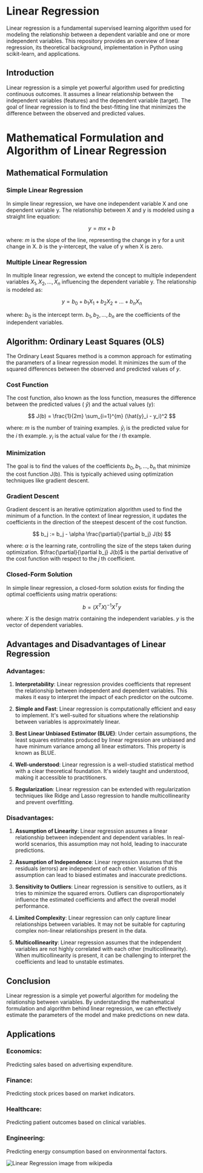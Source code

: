 # Linear Regression
Linear regression is a fundamental supervised learning algorithm used for modeling the relationship between a dependent variable and one or more independent variables. This repository provides an overview of linear regression, its theoretical background, implementation in Python using scikit-learn, and applications.


## Introduction
Linear regression is a simple yet powerful algorithm used for predicting continuous outcomes. It assumes a linear relationship between the independent variables (features) and the dependent variable (target). The goal of linear regression is to find the best-fitting line that minimizes the difference between the observed and predicted values.

# Mathematical Formulation and Algorithm of Linear Regression

## Mathematical Formulation

### Simple Linear Regression

In simple linear regression, we have one independent variable X and one dependent variable y. 
The relationship between X and y is modeled using a straight line equation:

$$ y = mx + b $$

where:
$m$ is the slope of the line, representing the change in y for a unit change in X.
$b$ is the y-intercept, the value of y when X is zero.

### Multiple Linear Regression

In multiple linear regression, we extend the concept to multiple independent variables $X_1, X_2, ..., X_n$ influencing the dependent variable y. The relationship is modeled as:

$$ y = b_0 + b_1X_1 + b_2X_2 + ... + b_nX_n $$

where:
$b_0$ is the intercept term.
$b_1, b_2, ..., b_n$ are the coefficients of the independent variables.

## Algorithm: Ordinary Least Squares (OLS)

The Ordinary Least Squares method is a common approach for estimating the parameters of a linear regression model. It minimizes the sum of the squared differences between the observed and predicted values of $y$.

### Cost Function

The cost function, also known as the loss function, measures the difference between the predicted values ( $\hat{y}$) and the actual values (y):

$$ J(b) = \frac{1}{2m} \sum_{i=1}^{m} (\hat{y}_i - y_i)^2 $$

where:
$m$ is the number of training examples.
$\hat{y}_i$ is the predicted value for the $i$ th example.
$y_i$ is the actual value for the $i$ th example.

### Minimization

The goal is to find the values of the coefficients $b_0, b_1, ..., b_n$ that minimize the cost function J(b). This is typically achieved using optimization techniques like gradient descent.

### Gradient Descent

Gradient descent is an iterative optimization algorithm used to find the minimum of a function. In the context of linear regression, it updates the coefficients in the direction of the steepest descent of the cost function.

$$ b_j := b_j - \alpha \frac{\partial}{\partial b_j} J(b) $$

where:
$\alpha$ is the learning rate, controlling the size of the steps taken during optimization.
$\frac{\partial}{\partial b_j} J(b)$ is the partial derivative of the cost function with respect to the $j$ th coefficient.

### Closed-Form Solution

In simple linear regression, a closed-form solution exists for finding the optimal coefficients using matrix operations:

$$ b = (X^T X)^{-1} X^T y $$

where:
$X$ is the design matrix containing the independent variables.
$y$ is the vector of dependent variables.

## Advantages and Disadvantages of Linear Regression

### Advantages:

1. **Interpretability**: Linear regression provides coefficients that represent the relationship between independent and dependent variables. This makes it easy to interpret the impact of each predictor on the outcome.

2. **Simple and Fast**: Linear regression is computationally efficient and easy to implement. It's well-suited for situations where the relationship between variables is approximately linear.

3. **Best Linear Unbiased Estimator (BLUE)**: Under certain assumptions, the least squares estimates produced by linear regression are unbiased and have minimum variance among all linear estimators. This property is known as BLUE.

4. **Well-understood**: Linear regression is a well-studied statistical method with a clear theoretical foundation. It's widely taught and understood, making it accessible to practitioners.

5. **Regularization**: Linear regression can be extended with regularization techniques like Ridge and Lasso regression to handle multicollinearity and prevent overfitting.

### Disadvantages:

1. **Assumption of Linearity**: Linear regression assumes a linear relationship between independent and dependent variables. In real-world scenarios, this assumption may not hold, leading to inaccurate predictions.

2. **Assumption of Independence**: Linear regression assumes that the residuals (errors) are independent of each other. Violation of this assumption can lead to biased estimates and inaccurate predictions.

3. **Sensitivity to Outliers**: Linear regression is sensitive to outliers, as it tries to minimize the squared errors. Outliers can disproportionately influence the estimated coefficients and affect the overall model performance.

4. **Limited Complexity**: Linear regression can only capture linear relationships between variables. It may not be suitable for capturing complex non-linear relationships present in the data.

5. **Multicollinearity**: Linear regression assumes that the independent variables are not highly correlated with each other (multicollinearity). When multicollinearity is present, it can be challenging to interpret the coefficients and lead to unstable estimates.



## Conclusion

Linear regression is a simple yet powerful algorithm for modeling the relationship between variables. By understanding the mathematical formulation and algorithm behind linear regression, we can effectively estimate the parameters of the model and make predictions on new data.




## Applications
### Economics: 
Predicting sales based on advertising expenditure.
### Finance: 
Predicting stock prices based on market indicators.
### Healthcare: 
Predicting patient outcomes based on clinical variables.
### Engineering: 
Predicting energy consumption based on environmental factors.

![Linear Regression](https://en.wikipedia.org/wiki/Linear_regression#/media/File:Linear_least_squares_example2.svg) 
image from wikipedia 

